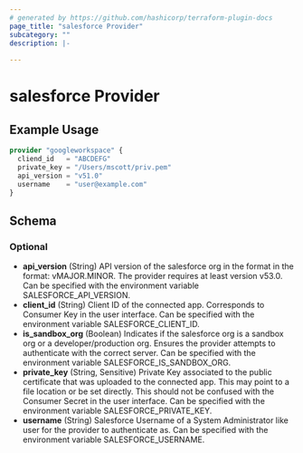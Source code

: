 ```yaml
---
# generated by https://github.com/hashicorp/terraform-plugin-docs
page_title: "salesforce Provider"
subcategory: ""
description: |-
  
---
```


# salesforce Provider



## Example Usage

```terraform
provider "googleworkspace" {
  cliend_id   = "ABCDEFG"
  private_key = "/Users/mscott/priv.pem"
  api_version = "v51.0"
  username    = "user@example.com"
}
```

<!-- schema generated by tfplugindocs -->
## Schema

### Optional

- **api_version** (String) API version of the salesforce org in the format in the format: vMAJOR.MINOR. The provider requires at least version v53.0. Can be specified with the environment variable SALESFORCE_API_VERSION.
- **client_id** (String) Client ID of the connected app. Corresponds to Consumer Key in the user interface. Can be specified with the environment variable SALESFORCE_CLIENT_ID.
- **is_sandbox_org** (Boolean) Indicates if the salesforce org is a sandbox org or a developer/production org. Ensures the provider attempts to authenticate with the correct server. Can be specified with the environment variable SALESFORCE_IS_SANDBOX_ORG.
- **private_key** (String, Sensitive) Private Key associated to the public certificate that was uploaded to the connected app. This may point to a file location or be set directly. This should not be confused with the Consumer Secret in the user interface. Can be specified with the environment variable SALESFORCE_PRIVATE_KEY.
- **username** (String) Salesforce Username of a System Administrator like user for the provider to authenticate as. Can be specified with the environment variable SALESFORCE_USERNAME.

